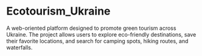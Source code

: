 # Ecotourism_Ukraine
A web-oriented platform designed to promote green tourism across Ukraine. The project allows users to explore eco-friendly destinations, save their favorite locations, and search for camping spots, hiking routes, and waterfalls.
